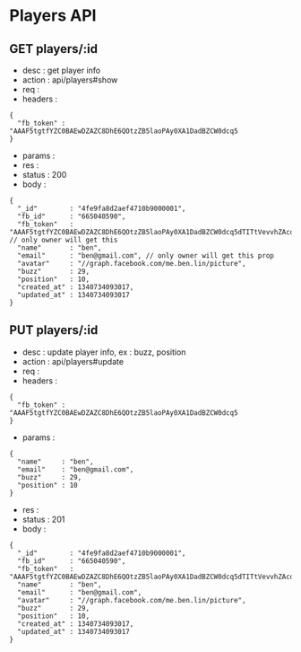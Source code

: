 # Players API

## GET players/:id

- desc    : get player info
- action  : api/players#show
- req     :
- headers :

<!---->

    {
      "fb_token" : "AAAF5tgtfYZC0BAEwDZAZC8DhE6QOtzZB5laoPAy0XA1DadBZCW0dcq5
    }

- params  :
- res     :
- status  : 200
- body    :

<!---->

    {
      "_id"        : "4fe9fa8d2aef4710b9000001",
      "fb_id"      : "665040590",
      "fb_token"   : "AAAF5tgtfYZC0BAEwDZAZC8DhE6QOtzZB5laoPAy0XA1DadBZCW0dcq5dTITtVevvhZAcoRNwPXbjy1g3aJZBUgPqqdpWvL1FyX5YHgTYPevvgZDZD", // only owner will get this
      "name"       : "ben",
      "email"      : "ben@gmail.com", // only owner will get this prop
      "avatar"     : "//graph.facebook.com/me.ben.lin/picture",
      "buzz"       : 29,
      "position"   : 10,
      "created_at" : 1340734093017,
      "updated_at" : 1340734093017
    }



## PUT players/:id

- desc    : update player info, ex : buzz, position
- action  : api/players#update
- req     :
- headers :

<!---->

    {
      "fb_token" : "AAAF5tgtfYZC0BAEwDZAZC8DhE6QOtzZB5laoPAy0XA1DadBZCW0dcq5
    }

- params :

<!---->

    {
      "name"     : "ben",
      "email"    : "ben@gmail.com",
      "buzz"     : 29,
      "position" : 10
    }

- res    :
- status : 201
- body   :

<!---->

    {
      "_id"        : "4fe9fa8d2aef4710b9000001",
      "fb_id"      : "665040590",
      "fb_token"   : "AAAF5tgtfYZC0BAEwDZAZC8DhE6QOtzZB5laoPAy0XA1DadBZCW0dcq5dTITtVevvhZAcoRNwPXbjy1g3aJZBUgPqqdpWvL1FyX5YHgTYPevvgZDZD",
      "name"       : "ben",
      "email"      : "ben@gmail.com",
      "avatar"     : "//graph.facebook.com/me.ben.lin/picture",
      "buzz"       : 29,
      "position"   : 10,
      "created_at" : 1340734093017,
      "updated_at" : 1340734093017
    }
